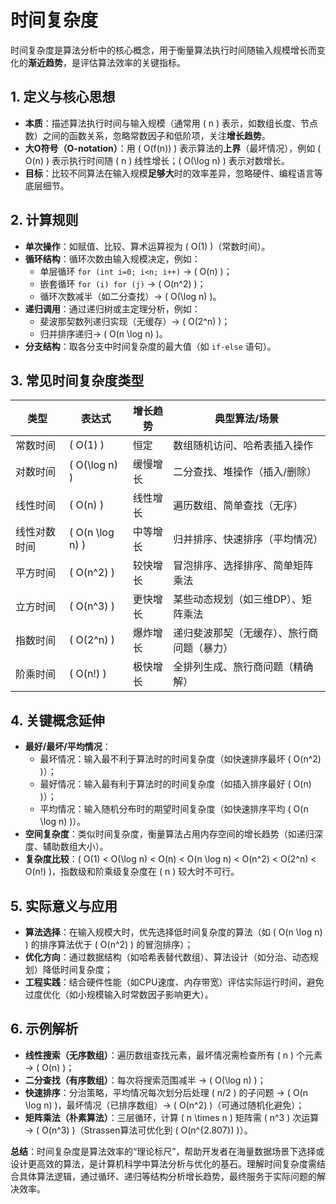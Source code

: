 # 时间复杂度

时间复杂度是算法分析中的核心概念，用于衡量算法执行时间随输入规模增长而变化的**渐近趋势**，是评估算法效率的关键指标。

## 1. 定义与核心思想
- **本质**：描述算法执行时间与输入规模（通常用 \( n \) 表示，如数组长度、节点数）之间的函数关系，忽略常数因子和低阶项，关注**增长趋势**。
- **大O符号（O-notation）**：用 \( O(f(n)) \) 表示算法的**上界**（最坏情况），例如 \( O(n) \) 表示执行时间随 \( n \) 线性增长；\( O(\log n) \) 表示对数增长。
- **目标**：比较不同算法在输入规模**足够大**时的效率差异，忽略硬件、编程语言等底层细节。

## 2. 计算规则
- **单次操作**：如赋值、比较、算术运算视为 \( O(1) \)（常数时间）。
- **循环结构**：循环次数由输入规模决定，例如：
    - 单层循环 `for (int i=0; i<n; i++)` → \( O(n) \)；
    - 嵌套循环 `for (i) for (j)` → \( O(n^2) \)；
    - 循环次数减半（如二分查找）→ \( O(\log n) \)。
- **递归调用**：通过递归树或主定理分析，例如：
    - 斐波那契数列递归实现（无缓存）→ \( O(2^n) \)；
    - 归并排序递归→ \( O(n \log n) \)。
- **分支结构**：取各分支中时间复杂度的最大值（如 `if-else` 语句）。

## 3. 常见时间复杂度类型
| 类型     | 表达式               | 增长趋势 | 典型算法/场景               |
|--------|-------------------|------|-----------------------|
| 常数时间   | \( O(1) \)        | 恒定   | 数组随机访问、哈希表插入操作        |
| 对数时间   | \( O(\log n) \)   | 缓慢增长 | 二分查找、堆操作（插入/删除）       |
| 线性时间   | \( O(n) \)        | 线性增长 | 遍历数组、简单查找（无序）         |
| 线性对数时间 | \( O(n \log n) \) | 中等增长 | 归并排序、快速排序（平均情况）       |
| 平方时间   | \( O(n^2) \)      | 较快增长 | 冒泡排序、选择排序、简单矩阵乘法      |
| 立方时间   | \( O(n^3) \)      | 更快增长 | 某些动态规划（如三维DP）、矩阵乘法    |
| 指数时间   | \( O(2^n) \)      | 爆炸增长 | 递归斐波那契（无缓存）、旅行商问题（暴力） |
| 阶乘时间   | \( O(n!) \)       | 极快增长 | 全排列生成、旅行商问题（精确解）      |

## 4. 关键概念延伸
- **最好/最坏/平均情况**：
    - 最坏情况：输入最不利于算法时的时间复杂度（如快速排序最坏 \( O(n^2) \)）；
    - 最好情况：输入最有利于算法时的时间复杂度（如插入排序最好 \( O(n) \)）；
    - 平均情况：输入随机分布时的期望时间复杂度（如快速排序平均 \( O(n \log n) \)）。
- **空间复杂度**：类似时间复杂度，衡量算法占用内存空间的增长趋势（如递归深度、辅助数组大小）。
- **复杂度比较**：\( O(1) < O(\log n) < O(n) < O(n \log n) < O(n^2) < O(2^n) < O(n!) \)，指数级和阶乘级复杂度在 \( n \) 较大时不可行。

## 5. 实际意义与应用
- **算法选择**：在输入规模大时，优先选择低时间复杂度的算法（如 \( O(n \log n) \) 的排序算法优于 \( O(n^2) \) 的冒泡排序）；
- **优化方向**：通过数据结构（如哈希表替代数组）、算法设计（如分治、动态规划）降低时间复杂度；
- **工程实践**：结合硬件性能（如CPU速度、内存带宽）评估实际运行时间，避免过度优化（如小规模输入时常数因子影响更大）。

## 6. 示例解析
- **线性搜索（无序数组）**：遍历数组查找元素，最坏情况需检查所有 \( n \) 个元素 → \( O(n) \)；
- **二分查找（有序数组）**：每次将搜索范围减半 → \( O(\log n) \)；
- **快速排序**：分治策略，平均情况每次划分后处理 \( n/2 \) 的子问题 → \( O(n \log n) \)，最坏情况（已排序数组）→ \( O(n^2) \)（可通过随机化避免）；
- **矩阵乘法（朴素算法）**：三层循环，计算 \( n \times n \) 矩阵需 \( n^3 \) 次运算 → \( O(n^3) \)（Strassen算法可优化到 \( O(n^{2.807}) \)）。

**总结**：时间复杂度是算法效率的“理论标尺”，帮助开发者在海量数据场景下选择或设计更高效的算法，是计算机科学中算法分析与优化的基石。理解时间复杂度需结合具体算法逻辑，通过循环、递归等结构分析增长趋势，最终服务于实际问题的解决效率。